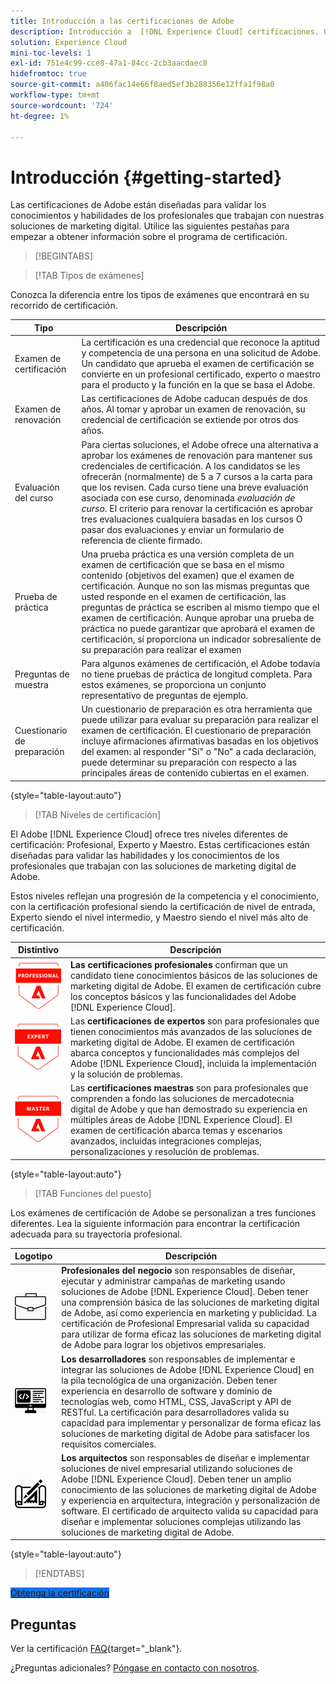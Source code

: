 ```yaml
---
title: Introducción a las certificaciones de Adobe
description: Introducción a  [!DNL Experience Cloud] certificaciones. Obtenga información sobre el programa y este sitio web.
solution: Experience Cloud
mini-toc-levels: 1
exl-id: 751e4c99-cce8-47a1-84cc-2cb3aacdaec8
hidefromtoc: true
source-git-commit: a406fac14e66f8aed5ef3b288356e12ffa1f98a0
workflow-type: tm+mt
source-wordcount: '724'
ht-degree: 1%

---
```


# Introducción  {#getting-started}

Las certificaciones de Adobe están diseñadas para validar los conocimientos y habilidades de los profesionales que trabajan con nuestras soluciones de marketing digital. Utilice las siguientes pestañas para empezar a obtener información sobre el programa de certificación.

>[!BEGINTABS]

>[!TAB Tipos de exámenes]

Conozca la diferencia entre los tipos de exámenes que encontrará en su recorrido de certificación.

| Tipo | Descripción |
| ------- | ------- |
| Examen de certificación | La certificación es una credencial que reconoce la aptitud y competencia de una persona en una solicitud de Adobe. Un candidato que aprueba el examen de certificación se convierte en un profesional certificado, experto o maestro para el producto y la función en la que se basa el Adobe. |
| Examen de renovación | Las certificaciones de Adobe caducan después de dos años. Al tomar y aprobar un examen de renovación, su credencial de certificación se extiende por otros dos años. |
| Evaluación del curso | Para ciertas soluciones, el Adobe ofrece una alternativa a aprobar los exámenes de renovación para mantener sus credenciales de certificación. A los candidatos se les ofrecerán (normalmente) de 5 a 7 cursos a la carta para que los revisen. Cada curso tiene una breve evaluación asociada con ese curso, denominada _evaluación de curso_. El criterio para renovar la certificación es aprobar tres evaluaciones cualquiera basadas en los cursos O pasar dos evaluaciones y enviar un formulario de referencia de cliente firmado. |
| Prueba de práctica | Una prueba práctica es una versión completa de un examen de certificación que se basa en el mismo contenido (objetivos del examen) que el examen de certificación. Aunque no son las mismas preguntas que usted responde en el examen de certificación, las preguntas de práctica se escriben al mismo tiempo que el examen de certificación. Aunque aprobar una prueba de práctica no puede garantizar que aprobará el examen de certificación, sí proporciona un indicador sobresaliente de su preparación para realizar el examen |
| Preguntas de muestra | Para algunos exámenes de certificación, el Adobe todavía no tiene pruebas de práctica de longitud completa. Para estos exámenes, se proporciona un conjunto representativo de preguntas de ejemplo. |
| Cuestionario de preparación | Un cuestionario de preparación es otra herramienta que puede utilizar para evaluar su preparación para realizar el examen de certificación. El cuestionario de preparación incluye afirmaciones afirmativas basadas en los objetivos del examen: al responder &quot;Sí&quot; o &quot;No&quot; a cada declaración, puede determinar su preparación con respecto a las principales áreas de contenido cubiertas en el examen. |

{style="table-layout:auto"}

>[!TAB Niveles de certificación]

El Adobe [!DNL Experience Cloud] ofrece tres niveles diferentes de certificación: Profesional, Experto y Maestro. Estas certificaciones están diseñadas para validar las habilidades y los conocimientos de los profesionales que trabajan con las soluciones de marketing digital de Adobe.

Estos niveles reflejan una progresión de la competencia y el conocimiento, con la certificación profesional siendo la certificación de nivel de entrada, Experto siendo el nivel intermedio, y Maestro siendo el nivel más alto de certificación.

| Distintivo | Descripción |
| ------- | ------- |
| ![Insignia profesional](/help/certifications/assets/professional-badge-Xsmall.png) | **Las certificaciones profesionales** confirman que un candidato tiene conocimientos básicos de las soluciones de marketing digital de Adobe. El examen de certificación cubre los conceptos básicos y las funcionalidades del Adobe [!DNL Experience Cloud]. |
| ![Insignia de experto](/help/certifications/assets/expert-badge-Xsmall.png) | Las **certificaciones de expertos** son para profesionales que tienen conocimientos más avanzados de las soluciones de marketing digital de Adobe. El examen de certificación abarca conceptos y funcionalidades más complejos del Adobe [!DNL Experience Cloud], incluida la implementación y la solución de problemas. |
| ![Insignia maestra](/help/certifications/assets/master-badge-Xsmall.png) | Las **certificaciones maestras** son para profesionales que comprenden a fondo las soluciones de mercadotecnia digital de Adobe y que han demostrado su experiencia en múltiples áreas de Adobe [!DNL Experience Cloud]. El examen de certificación abarca temas y escenarios avanzados, incluidas integraciones complejas, personalizaciones y resolución de problemas. |

{style="table-layout:auto"}

>[!TAB Funciones del puesto]

Los exámenes de certificación de Adobe se personalizan a tres funciones diferentes. Lea la siguiente información para encontrar la certificación adecuada para su trayectoria profesional.

| Logotipo | Descripción |
| ------- | ------- |
| ![Insignia para profesionales de negocios](/help/certifications/assets/business_practitioner_blk_small.png) | **Profesionales del negocio** son responsables de diseñar, ejecutar y administrar campañas de marketing usando soluciones de Adobe [!DNL Experience Cloud]. Deben tener una comprensión básica de las soluciones de marketing digital de Adobe, así como experiencia en marketing y publicidad. La certificación de Profesional Empresarial valida su capacidad para utilizar de forma eficaz las soluciones de marketing digital de Adobe para lograr los objetivos empresariales. |
| ![Insignia de desarrollador](/help/certifications/assets/developer_blk_small.png) | **Los desarrolladores** son responsables de implementar e integrar las soluciones de Adobe [!DNL Experience Cloud] en la pila tecnológica de una organización. Deben tener experiencia en desarrollo de software y dominio de tecnologías web, como HTML, CSS, JavaScript y API de RESTful. La certificación para desarrolladores valida su capacidad para implementar y personalizar de forma eficaz las soluciones de marketing digital de Adobe para satisfacer los requisitos comerciales. |
| ![Insignia de arquitecto](/help/certifications/assets/architect_blk_small.png) | **Los arquitectos** son responsables de diseñar e implementar soluciones de nivel empresarial utilizando soluciones de Adobe [!DNL Experience Cloud]. Deben tener un amplio conocimiento de las soluciones de marketing digital de Adobe y experiencia en arquitectura, integración y personalización de software. El certificado de arquitecto valida su capacidad para diseñar e implementar soluciones complejas utilizando las soluciones de marketing digital de Adobe. |

{style="table-layout:auto"}

<!--

>[!TAB Certification journey]

The Certification Journey Guide is a comprehensive tool designed to provide you with all the information you need to prepare for a certification exam. The guide is divided into three main sections: Get Ready, Get Prepped, and Get Certified.

| Sections | Description |
| ------- | ------- |
|**Get Ready** | Intended to give an overview of the exam, including information about the intended audience, exam details, readiness self-assessment, exam objectives, and scope. This section helps you understand the exam and what you can expect when taking it. The readiness self-assessment is particularly helpful, as it allows you to determine your current level of knowledge and identify areas where you may need to focus your study efforts. |
| **Get Prepped** | Is where you can find training and resources to help you prepare for the exam. This section includes information about and links to study materials and training courses. |
| **Get Certified** | Offers valuable information on how to register for the certification exam, including details about the registration process and available payment methods. In addition, this section also provides a clear overview of the exam process. Look to this section for helpful resources, such as a link to the Adobe Certification Prep Portal for exams that offer practice tests, as well as links to register for certification exams. |

{style="table-layout:auto"}

-->

>[!ENDTABS]

<a href="https://experienceleague.adobe.com/docs/certification/certification/how-to-get-certified.html" target="_blank" class="spectrum-Button spectrum-Button--fill spectrum-Button--accent spectrum-Button--sizeM is-margin-bottom-big-big at-element-click-tracking" style="background-color:#1473E6">

<span class="spectrum-Button-label has-no-wrap">
   Obtenga la certificación
</span>
</a>

## Preguntas

Ver la certificación [FAQ](https://experienceleague.adobe.com/docs/certification/certification/faq.html){target="_blank"}.

¿Preguntas adicionales? [Póngase en contacto con nosotros](mailto:certif@adobe.com).
